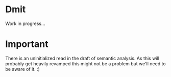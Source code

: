 # Dmit

Work in progress...

# Important

There is an uninitialized read in the draft of semantic analysis. As this will probably get heavily revamped this might not be a problem but we'll need to be aware of it. :)

